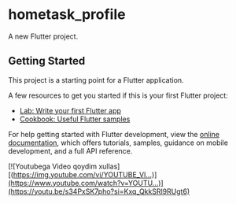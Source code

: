 # hometask_profile

A new Flutter project.

## Getting Started

This project is a starting point for a Flutter application.

A few resources to get you started if this is your first Flutter project:

- [Lab: Write your first Flutter app](https://docs.flutter.dev/get-started/codelab)
- [Cookbook: Useful Flutter samples](https://docs.flutter.dev/cookbook)

For help getting started with Flutter development, view the
[online documentation](https://docs.flutter.dev/), which offers tutorials,
samples, guidance on mobile development, and a full API reference.

[![Youtubega Video qoydim xullas][(https://img.youtube.com/vi/YOUTUBE_VI...)](https://www.youtube.com/watch?v=YOUTU...)](https://youtu.be/s34PxSK7pho?si=Kxq_QkkSRl9RUgt6)




